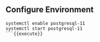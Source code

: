
## Configure Environment 
```
systemctl enable postgresql-11
systemctl start postgresql-11
```{{execute}}

